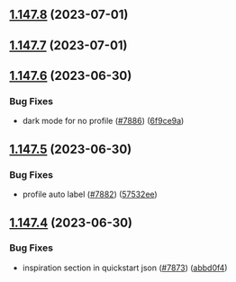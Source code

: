 ## [1.147.8](https://github.com/EddieHubCommunity/LinkFree/compare/v1.147.7...v1.147.8) (2023-07-01)



## [1.147.7](https://github.com/EddieHubCommunity/LinkFree/compare/v1.147.6...v1.147.7) (2023-07-01)



## [1.147.6](https://github.com/EddieHubCommunity/LinkFree/compare/v1.147.5...v1.147.6) (2023-06-30)


### Bug Fixes

* dark mode for no profile ([#7886](https://github.com/EddieHubCommunity/LinkFree/issues/7886)) ([6f9ce9a](https://github.com/EddieHubCommunity/LinkFree/commit/6f9ce9a5b66901bbaed107a69b36d50dbbf28a12))



## [1.147.5](https://github.com/EddieHubCommunity/LinkFree/compare/v1.147.4...v1.147.5) (2023-06-30)


### Bug Fixes

* profile auto label ([#7882](https://github.com/EddieHubCommunity/LinkFree/issues/7882)) ([57532ee](https://github.com/EddieHubCommunity/LinkFree/commit/57532ee9404d1b292bb99bfe6a31805c626700e5))



## [1.147.4](https://github.com/EddieHubCommunity/LinkFree/compare/v1.147.3...v1.147.4) (2023-06-30)


### Bug Fixes

* inspiration section in quickstart json ([#7873](https://github.com/EddieHubCommunity/LinkFree/issues/7873)) ([abbd0f4](https://github.com/EddieHubCommunity/LinkFree/commit/abbd0f4a1b824798d3aee8507a994add0a288623))



